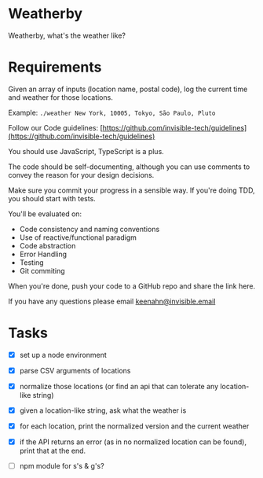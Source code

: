 # Weatherby

Weatherby, what's the weather like?

# Requirements

Given an array of inputs (location name, postal code), log the current time and weather for those locations.

Example: `./weather New York, 10005, Tokyo, São Paulo, Pluto`

Follow our Code guidelines: [https://github.com/invisible-tech/guidelines](https://github.com/invisible-tech/guidelines)

You should use JavaScript, TypeScript is a plus.

The code should be self-documenting, although you can use comments to convey the reason for your design decisions.

Make sure you commit your progress in a sensible way. If you're doing TDD, you should start with tests.

You'll be evaluated on:

- Code consistency and naming conventions
- Use of reactive/functional paradigm
- Code abstraction
- Error Handling
- Testing
- Git commiting

When you're done, push your code to a GitHub repo and share the link here.

If you have any questions please email keenahn@invisible.email

# Tasks
- [x] set up a node environment
- [x] parse CSV arguments of locations
- [x] normalize those locations (or find an api that can tolerate any location-like string)
- [x] given a location-like string, ask what the weather is
- [x] for each location, print the normalized version and the current weather
- [x] if the API returns an error (as in no normalized location can be found), print that at the end.
- [ ] npm module for s's & g's?


